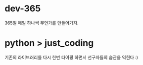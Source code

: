 dev-365
=======

365일 매일 하나씩 무언가를 만들어가자. 


python > just_coding
=======

기존의 라이브러리를 다시 한번 타이핑 하면서 선구자들의 습관을 익힌다 :)